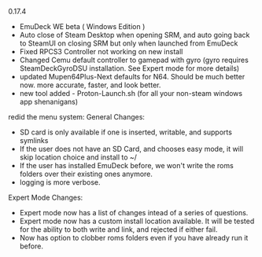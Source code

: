 0.17.4
- EmuDeck WE beta ( Windows Edition )
- Auto close of Steam Desktop when opening SRM, and auto going back to SteamUI on closing SRM but only when launched from EmuDeck
- Fixed RPCS3 Controller not working on new install
- Changed Cemu default controller to gamepad with gyro (gyro requires SteamDeckGyroDSU installation. See Expert mode for more details)
- updated Mupen64Plus-Next defaults for N64. Should be much better now. more accurate, faster, and look better.
- new tool added - Proton-Launch.sh (for all your non-steam windows app shenanigans) 

redid the menu system:
General Changes:
   - SD card is only available if one is inserted, writable, and supports symlinks
   - If the user does not have an SD Card, and chooses easy mode, it will skip location choice and install to ~/
   - If the user has installed EmuDeck before, we won't write the roms folders over their existing ones anymore.
   - logging is more verbose.

Expert Mode Changes:
   - Expert mode now has a list of changes intead of a series of questions.
   - Expert mode now has a custom install location available. It will be tested for the ability to both write and link, and 
      rejected if either fail.
   - Now has option to clobber roms folders even if you have already run it before.
